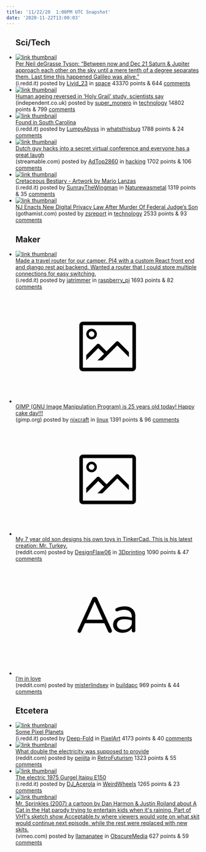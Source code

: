```yaml
---
title: '11/22/20  1:00PM UTC Snapshot'
date: '2020-11-22T13:00:03'
---
```

<ul>
<h2>Sci/Tech</h2>

<li><a href='https://i.redd.it/9ocy7y0i8p061.jpg'><img src='https://b.thumbs.redditmedia.com/XrbB7cHFO51mr8PNT4KYE6J6K9wiVmSZHWAL2FCSBGA.jpg' alt='link thumbnail'></a><div><div class='linkTitle'><a href='https://i.redd.it/9ocy7y0i8p061.jpg'>Per Neil deGrasse Tyson: “Between now and Dec 21 Saturn &amp; Jupiter approach each other on the sky until a mere tenth of a degree separates them. Last time this happened Galileo was alive.”</a></div>(i.redd.it) posted by <a href='https://www.reddit.com/user/Livid_23'>Livid_23</a> in <a href='https://www.reddit.com/r/space'>space</a> 43370 points & 644 <a href='https://www.reddit.com/r/space/comments/jynga8/per_neil_degrasse_tyson_between_now_and_dec_21/'>comments</a></div></li>

<li><a href='https://www.independent.co.uk/life-style/gadgets-and-tech/anti-ageing-reverse-treatment-telomeres-b1748067.html'><img src='https://a.thumbs.redditmedia.com/UXgASS9eNrYy5F6VrMibr5DjcfNpxsfEzkFcMkjC1-4.jpg' alt='link thumbnail'></a><div><div class='linkTitle'><a href='https://www.independent.co.uk/life-style/gadgets-and-tech/anti-ageing-reverse-treatment-telomeres-b1748067.html'>Human ageing reversed in ‘Holy Grail’ study, scientists say</a></div>(independent.co.uk) posted by <a href='https://www.reddit.com/user/super_monero'>super_monero</a> in <a href='https://www.reddit.com/r/technology'>technology</a> 14802 points & 799 <a href='https://www.reddit.com/r/technology/comments/jyhn7i/human_ageing_reversed_in_holy_grail_study/'>comments</a></div></li>

<li><a href='https://i.redd.it/rxe78wia0n061.jpg'><img src='https://b.thumbs.redditmedia.com/SVggTr3KPQsAslVtAKI0iuPYCV41upv9oIonXBiTFis.jpg' alt='link thumbnail'></a><div><div class='linkTitle'><a href='https://i.redd.it/rxe78wia0n061.jpg'>Found in South Carolina</a></div>(i.redd.it) posted by <a href='https://www.reddit.com/user/LumpyAbyss'>LumpyAbyss</a> in <a href='https://www.reddit.com/r/whatsthisbug'>whatsthisbug</a> 1788 points & 24 <a href='https://www.reddit.com/r/whatsthisbug/comments/jyfuz3/found_in_south_carolina/'>comments</a></div></li>

<li><a href='https://streamable.com/xg3pym'><img src='https://b.thumbs.redditmedia.com/xidddlgTIhJx8Rcm4pvvQgMAbqr0cENzrgaQL9rM5uo.jpg' alt='link thumbnail'></a><div><div class='linkTitle'><a href='https://streamable.com/xg3pym'>Dutch guy hacks into a secret virtual conference and everyone has a great laugh</a></div>(streamable.com) posted by <a href='https://www.reddit.com/user/AdTop2860'>AdTop2860</a> in <a href='https://www.reddit.com/r/hacking'>hacking</a> 1702 points & 106 <a href='https://www.reddit.com/r/hacking/comments/jyeefw/dutch_guy_hacks_into_a_secret_virtual_conference/'>comments</a></div></li>

<li><a href='https://i.redd.it/953uj131jo061.jpg'><img src='https://b.thumbs.redditmedia.com/_rZBkq9FE5L6l6xVBnEZziCdO4BdjtGS8FdhD42GS9c.jpg' alt='link thumbnail'></a><div><div class='linkTitle'><a href='https://i.redd.it/953uj131jo061.jpg'>Cretaceous Bestiary - Artwork by Mario Lanzas</a></div>(i.redd.it) posted by <a href='https://www.reddit.com/user/SunrayTheWingman'>SunrayTheWingman</a> in <a href='https://www.reddit.com/r/Naturewasmetal'>Naturewasmetal</a> 1319 points & 35 <a href='https://www.reddit.com/r/Naturewasmetal/comments/jyl69j/cretaceous_bestiary_artwork_by_mario_lanzas/'>comments</a></div></li>

<li><a href='https://gothamist.com/news/nj-enacts-new-digital-privacy-law-after-murder-of-federal-judges-son'><img src='https://a.thumbs.redditmedia.com/uW5PLc_vvOv0-waubgYOr5o6mJfB81XZDiF4jRPEFV8.jpg' alt='link thumbnail'></a><div><div class='linkTitle'><a href='https://gothamist.com/news/nj-enacts-new-digital-privacy-law-after-murder-of-federal-judges-son'>NJ Enacts New Digital Privacy Law After Murder Of Federal Judge’s Son</a></div>(gothamist.com) posted by <a href='https://www.reddit.com/user/zsreport'>zsreport</a> in <a href='https://www.reddit.com/r/technology'>technology</a> 2533 points & 93 <a href='https://www.reddit.com/r/technology/comments/jyjplm/nj_enacts_new_digital_privacy_law_after_murder_of/'>comments</a></div></li>

<h2>Maker</h2>

<li><a href='https://i.redd.it/3vrm99avsm061.jpg'><img src='https://b.thumbs.redditmedia.com/uFGvf8lO9iAnn_E_mkOuNOHp4wMRFmaiGtMMcMlNAXI.jpg' alt='link thumbnail'></a><div><div class='linkTitle'><a href='https://i.redd.it/3vrm99avsm061.jpg'>Made a travel router for our camper. PI4 with a custom React front end and django rest api backend. Wanted a router that I could store multiple connections for easy switching.</a></div>(i.redd.it) posted by <a href='https://www.reddit.com/user/jatrimmer'>jatrimmer</a> in <a href='https://www.reddit.com/r/raspberry_pi'>raspberry_pi</a> 1693 points & 82 <a href='https://www.reddit.com/r/raspberry_pi/comments/jyf3jf/made_a_travel_router_for_our_camper_pi4_with_a/'>comments</a></div></li>

<li><a href='https://www.gimp.org/news/2020/11/21/25-years-of-gimp/'><svg version='1.1' viewBox='-34 -14 104 64' preserveAspectRatio='xMidYMid meet' xmlns='http://www.w3.org/2000/svg' xmlns:xlink='http://www.w3.org/1999/xlink'>
    <title>link thumbnail</title>
    <path d='M32,4H4A2,2,0,0,0,2,6V30a2,2,0,0,0,2,2H32a2,2,0,0,0,2-2V6A2,2,0,0,0,32,4ZM4,30V6H32V30Z'></path>
    <path d='M8.92,14a3,3,0,1,0-3-3A3,3,0,0,0,8.92,14Zm0-4.6A1.6,1.6,0,1,1,7.33,11,1.6,1.6,0,0,1,8.92,9.41Z'></path>
    <path d='M22.78,15.37l-5.4,5.4-4-4a1,1,0,0,0-1.41,0L5.92,22.9v2.83l6.79-6.79L16,22.18l-3.75,3.75H15l8.45-8.45L30,24V21.18l-5.81-5.81A1,1,0,0,0,22.78,15.37Z'></path>
    </svg></a><div><div class='linkTitle'><a href='https://www.gimp.org/news/2020/11/21/25-years-of-gimp/'>GIMP (GNU Image Manipulation Program) is 25 years old today! Happy cake day!!!</a></div>(gimp.org) posted by <a href='https://www.reddit.com/user/nixcraft'>nixcraft</a> in <a href='https://www.reddit.com/r/linux'>linux</a> 1391 points & 96 <a href='https://www.reddit.com/r/linux/comments/jyqnkd/gimp_gnu_image_manipulation_program_is_25_years/'>comments</a></div></li>

<li><a href='https://www.reddit.com/gallery/jypuda'><svg version='1.1' viewBox='-34 -14 104 64' preserveAspectRatio='xMidYMid meet' xmlns='http://www.w3.org/2000/svg' xmlns:xlink='http://www.w3.org/1999/xlink'>
    <title>link thumbnail</title>
    <path d='M32,4H4A2,2,0,0,0,2,6V30a2,2,0,0,0,2,2H32a2,2,0,0,0,2-2V6A2,2,0,0,0,32,4ZM4,30V6H32V30Z'></path>
    <path d='M8.92,14a3,3,0,1,0-3-3A3,3,0,0,0,8.92,14Zm0-4.6A1.6,1.6,0,1,1,7.33,11,1.6,1.6,0,0,1,8.92,9.41Z'></path>
    <path d='M22.78,15.37l-5.4,5.4-4-4a1,1,0,0,0-1.41,0L5.92,22.9v2.83l6.79-6.79L16,22.18l-3.75,3.75H15l8.45-8.45L30,24V21.18l-5.81-5.81A1,1,0,0,0,22.78,15.37Z'></path>
    </svg></a><div><div class='linkTitle'><a href='https://www.reddit.com/gallery/jypuda'>My 7 year old son designs his own toys in TinkerCad. This is his latest creation: Mr. Turkey.</a></div>(reddit.com) posted by <a href='https://www.reddit.com/user/DesignFlaw06'>DesignFlaw06</a> in <a href='https://www.reddit.com/r/3Dprinting'>3Dprinting</a> 1090 points & 47 <a href='https://www.reddit.com/r/3Dprinting/comments/jypuda/my_7_year_old_son_designs_his_own_toys_in/'>comments</a></div></li>

<li><a href='https://www.reddit.com/r/buildapc/comments/jypted/im_in_love/'><svg version='1.1' viewBox='-34 -12 104 64' preserveAspectRatio='xMidYMid slice' xmlns='http://www.w3.org/2000/svg' xmlns:xlink='http://www.w3.org/1999/xlink'>
    <title>text link thumbnail</title>
    <path d='M12.19,8.84a1.45,1.45,0,0,0-1.4-1h-.12a1.46,1.46,0,0,0-1.42,1L1.14,26.56a1.29,1.29,0,0,0-.14.59,1,1,0,0,0,1,1,1.12,1.12,0,0,0,1.08-.77l2.08-4.65h11l2.08,4.59a1.24,1.24,0,0,0,1.12.83,1.08,1.08,0,0,0,1.08-1.08,1.64,1.64,0,0,0-.14-.57ZM6.08,20.71l4.59-10.22,4.6,10.22Z'>
    </path>
    <path d='M32.24,14.78A6.35,6.35,0,0,0,27.6,13.2a11.36,11.36,0,0,0-4.7,1,1,1,0,0,0-.58.89,1,1,0,0,0,.94.92,1.23,1.23,0,0,0,.39-.08,8.87,8.87,0,0,1,3.72-.81c2.7,0,4.28,1.33,4.28,3.92v.5a15.29,15.29,0,0,0-4.42-.61c-3.64,0-6.14,1.61-6.14,4.64v.05c0,2.95,2.7,4.48,5.37,4.48a6.29,6.29,0,0,0,5.19-2.48V26.9a1,1,0,0,0,1,1,1,1,0,0,0,1-1.06V19A5.71,5.71,0,0,0,32.24,14.78Zm-.56,7.7c0,2.28-2.17,3.89-4.81,3.89-1.94,0-3.61-1.06-3.61-2.86v-.06c0-1.8,1.5-3,4.2-3a15.2,15.2,0,0,1,4.22.61Z'>
    </path>
    </svg></a><div><div class='linkTitle'><a href='https://www.reddit.com/r/buildapc/comments/jypted/im_in_love/'>I’m in love</a></div>(reddit.com) posted by <a href='https://www.reddit.com/user/misterlindsey'>misterlindsey</a> in <a href='https://www.reddit.com/r/buildapc'>buildapc</a> 969 points & 44 <a href='https://www.reddit.com/r/buildapc/comments/jypted/im_in_love/'>comments</a></div></li>

<h2>Etcetera</h2>

<li><a href='https://i.redd.it/hxrc1q51an061.png'><img src='https://a.thumbs.redditmedia.com/5TqVbtDy_99xh4q3-_K26wXZ-PMaG-H6GuyQnyUjMg8.jpg' alt='link thumbnail'></a><div><div class='linkTitle'><a href='https://i.redd.it/hxrc1q51an061.png'>Some Pixel Planets</a></div>(i.redd.it) posted by <a href='https://www.reddit.com/user/Deep-Fold'>Deep-Fold</a> in <a href='https://www.reddit.com/r/PixelArt'>PixelArt</a> 4173 points & 40 <a href='https://www.reddit.com/r/PixelArt/comments/jygxfs/some_pixel_planets/'>comments</a></div></li>

<li><a href='https://www.reddit.com/gallery/jypik5'><img src='https://b.thumbs.redditmedia.com/Y10T5xjFVdckgD3wjUY5P02a15kFBikUO_L5sX_rtQA.jpg' alt='link thumbnail'></a><div><div class='linkTitle'><a href='https://www.reddit.com/gallery/jypik5'>What double the electricity was supposed to provide</a></div>(reddit.com) posted by <a href='https://www.reddit.com/user/pejiita'>pejiita</a> in <a href='https://www.reddit.com/r/RetroFuturism'>RetroFuturism</a> 1323 points & 55 <a href='https://www.reddit.com/r/RetroFuturism/comments/jypik5/what_double_the_electricity_was_supposed_to/'>comments</a></div></li>

<li><a href='https://i.redd.it/45dg7d1ljm061.png'><img src='https://b.thumbs.redditmedia.com/pvz4SCFFXM1oAk9KSaLF5-jyasais4NrVsovHr1cUoM.jpg' alt='link thumbnail'></a><div><div class='linkTitle'><a href='https://i.redd.it/45dg7d1ljm061.png'>The electric 1975 Gurgel Itaipu E150</a></div>(i.redd.it) posted by <a href='https://www.reddit.com/user/DJ_Acerola'>DJ_Acerola</a> in <a href='https://www.reddit.com/r/WeirdWheels'>WeirdWheels</a> 1265 points & 23 <a href='https://www.reddit.com/r/WeirdWheels/comments/jye6b9/the_electric_1975_gurgel_itaipu_e150/'>comments</a></div></li>

<li><a href='https://vimeo.com/159585376'><img src='https://b.thumbs.redditmedia.com/e6OIqu9jT6UJAczhHNlZTmC-pPez-g_1UanXM2Rb1Pc.jpg' alt='link thumbnail'></a><div><div class='linkTitle'><a href='https://vimeo.com/159585376'>Mr. Sprinkles (2007) a cartoon by Dan Harmon &amp; Justin Roiland about A Cat in the Hat parody trying to entertain kids when it's raining. Part of VH1's sketch show Acceptable.tv where viewers would vote on what skit would continue next episode, while the rest were replaced with new skits.</a></div>(vimeo.com) posted by <a href='https://www.reddit.com/user/llamanatee'>llamanatee</a> in <a href='https://www.reddit.com/r/ObscureMedia'>ObscureMedia</a> 627 points & 59 <a href='https://www.reddit.com/r/ObscureMedia/comments/jyb6ap/mr_sprinkles_2007_a_cartoon_by_dan_harmon_justin/'>comments</a></div></li>

</ul>
